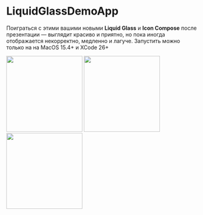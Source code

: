 

# LiquidGlassDemoApp

Поиграться с этими вашими новыми **Liquid Glass** и **Icon Compose** после презентации — выглядит красиво и приятно, но пока иногда отображается некорректно, медленно и лагуче.
Запустить можно только на на MacOS 15.4+ и XCode 26+

<img src="https://github.com/user-attachments/assets/a6528701-4ee7-4468-ae13-8ef5d926efea" width="200">
<img src="https://github.com/user-attachments/assets/34e6907c-0b7a-4731-99c0-9e5c3038c8ec" width="200">
<img src="https://github.com/user-attachments/assets/ef31348a-fb48-4825-b666-556c3d9f0411" width="200">
